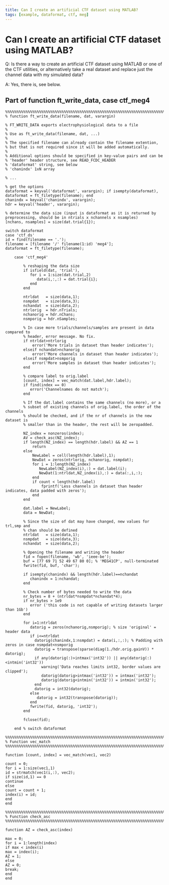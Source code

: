 ```yaml
---
title: Can I create an artificial CTF dataset using MATLAB?
tags: [example, dataformat, ctf, meg]
---
```


# Can I create an artificial CTF dataset using MATLAB?

Q: Is there a way to create an artificial CTF dataset using MATLAB or one of the CTF utilities, or alternatively take a real dataset and replace just the channel data with my simulated data?

A: Yes, there is, see below.

## Part of function ft_write_data, case ctf_meg4

    %%%%%%%%%%%%%%%%%%%%%%%%%%%%%%%%%%%%%%%%%%%%%%%%%%%%%%%%%%%%%%%%%%%%%%%%%%%%%%
    % function ft_write_data(filename, dat, varargin)

    % FT_WRITE_DATA exports electrophysiological data to a file
    %
    % Use as ft_write_data(filename, dat, ...)
    %
    % The specified filename can already contain the filename extention,
    % but that is not required since it will be added automatically.
    %
    % Additional options should be specified in key-value pairs and can be
    % 'header' header structure, see READ_FCDC_HEADER
    % 'dataformat' string, see below
    % 'chanindx' 1xN array

    % ...

    % get the options
    dataformat = keyval('dataformat', varargin); if isempty(dataformat), dataformat = ft_filetype(filename); end
    chanindx = keyval('chanindx', varargin);
    hdr = keyval('header', varargin);

    % determine the data size (input is dataformat as it is returned by preprocessing, should be in ntrials x nchannels x nsamples)
    [nchans, nsamples] = size(dat.trial{1});

    switch dataformat
    case 'ctf_ds'
    id = find(filename == '.');
    filename = [filename '/' filename(1:id) 'meg4'];
    dataformat = ft_filetype(filename);

        case 'ctf_meg4'

            % reshaping the data size
            if isfield(dat, 'trial'),
               for i = 1:size(dat.trial,2)
                  data(i,:,:) = dat.trial{i};
               end
            end

            ntrldat   = size(data,1);
            nsmpdat   = size(data,3);
            nchandat  = size(data,2);
            ntrlorig  = hdr.nTrials;
            nchanorig = hdr.nChans;
            nsmporig = hdr.nSamples;

            % In case more trials/channels/samples are present in data compared to
            % header, error message. No fix.
            if ntrldat>ntrlorig
                error('More trials in dataset than header indicates');
            elseif nchandat>nchanorig
                error('More channels in dataset than header indicates');
            elseif nsmpdat>nsmporig
                error('More samples in dataset than header indicates');
            end

            % compare label to orig.label
            [count, index] = vec_match(dat.label,hdr.label);
            if find(index == 0)
               error('Channelnames do not match');
            end

            % If the dat.label contains the same channels (no more), or a
            % subset of existing channels of orig.label, the order of the channels
            % should be checked, and if the nr of channels in the new dataset is
            % smaller than in the header, the rest will be zeropadded.

            NZ_index = nonzeros(index);
            AV = check_asc(NZ_index);
            if length(NZ_index) == length(hdr.label) && AZ == 1
                return
            else
                NewLabel = cell(length(hdr.label),1);
                NewDat = zeros(ntrlorig, nchanorig, nsmpdat);
                for i = 1:length(NZ_index)
                   NewLabel(NZ_index(i),:) = dat.label(i);
                   NewDat(1:ntrldat,NZ_index(i),:) = data(:,i,:);
                end
                if count < length(hdr.label)
                    fprintf('Less channels in dataset than header indicates, data padded with zeros');
                end
            end

            dat.label = NewLabel;
            data = NewDat;

            % Since the size of dat may have changed, new values for trl,smp and
            % chan should be defined
            ntrldat   = size(data,1);
            nsmpdat   = size(data,3);
            nchandat  = size(data,2);

            % Opening the filename and writing the header
            fid = fopen(filename, 'wb', 'ieee-be');
            buf = [77 69 71 52 49 67 80 0]; % 'MEG41CP', null-terminated
            fwrite(fid, buf, 'char');

            if isempty(chanindx) && length(hdr.label)==nchandat
               chanindx = 1:nchandat;
            end

            % Check number of bytes needed to write the data
            nr_bytes = 8 + (ntrldat*nsmpdat*nchandat*4);
            if nr_bytes > 1e9
               error ('this code is not capable of writing datasets larger than 1Gb')
            end

            for i=1:ntrldat
               datorig = zeros(nchanorig,nsmporig); % size 'original' = header data
               if i<=ntrldat
                 datorig(chanindx,1:nsmpdat) = data(i,:,:); % Padding with zeros in case nsmpdat<nsmporig
                 datorig = transpose(sparse(diag(1./hdr.orig.gainV)) * datorig);
                 if any(datorig(:)>intmax('int32')) || any(datorig(:)<intmin('int32'))
                    warning('Data reaches limits int32, border values are clipped');
                    datorig(datorig>intmax('int32')) = intmax('int32');
                    datorig(datorig<intmin('int32')) = intmin('int32');
                 end
                 datorig = int32(datorig);
               else
                  datorig = int32(transpose(datorig));
               end
               fwrite(fid, datorig, 'int32');
            end

            fclose(fid);

        end % switch dataformat

    %%%%%%%%%%%%%%%%%%%%%%%%%%%%%%%%%%%%%%%%%%%%%%%%%%%%%%%%%%%%%%%%%%%%%%%%%%%
    % Function vec_match
    %%%%%%%%%%%%%%%%%%%%%%%%%%%%%%%%%%%%%%%%%%%%%%%%%%%%%%%%%%%%%%%%%%%%%%%%%%%

    function [count, index] = vec_match(vec1, vec2)

    count = 0;
    for i = 1:size(vec1,1)
    id = strmatch(vec1(i,:), vec2);
    if size(id,1) == 0
    continue
    else
    count = count + 1;
    index(i) = id;
    end
    end

    %%%%%%%%%%%%%%%%%%%%%%%%%%%%%%%%%%%%%%%%%%%%%%%%%%%%%%%%%%%%%%%%%%%%%%%%%%%
    % Function check_asc
    %%%%%%%%%%%%%%%%%%%%%%%%%%%%%%%%%%%%%%%%%%%%%%%%%%%%%%%%%%%%%%%%%%%%%%%%%%%

    function AZ = check_asc(index)

    max = 0;
    for i = 1:length(index)
    if max < index(i)
    max = index(i);
    AZ = 1;
    else
    AZ = 0;
    break;
    end
    end
